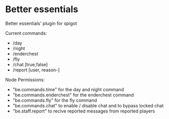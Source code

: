 # Better essentials

Better essentials' plugin for spigot

Current commands:

* /day
* /night
* /enderchest
* /fly
* /chat [true,false]
* /report [user, reason-]

Node Permissions:

* "be.commands.time" for the day and night command
* "be.commands.enderchest" for the enderchest command
* "be.commands.fly" for the fly command
* "be.commands.chat" to enable / disable chat and to bypass locked chat 
* "be.staff.report" to recive reported messages from reported players
